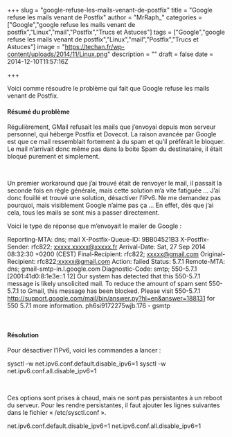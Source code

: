 +++
slug = "google-refuse-les-mails-venant-de-postfix"
title = "Google refuse les mails venant de Postfix"
author = "MrRaph_"
categories = ["Google","google refuse les mails venant de postfix","Linux","mail","Postfix","Trucs et Astuces"]
tags = ["Google","google refuse les mails venant de postfix","Linux","mail","Postfix","Trucs et Astuces"]
image = "https://techan.fr/wp-content/uploads/2014/11/Linux.png"
description = ""
draft = false
date = 2014-12-10T11:57:16Z

+++


Voici comme résoudre le problème qui fait que Google refuse les mails venant de Postfix.

#### Résumé du problème

Régulièrement, GMail refusait les mails que j’envoyai depuis mon serveur personnel, qui héberge Postfix et Dovecot. La raison avancée par Google est que ce mail ressemblait fortement à du spam et qu’il préférait le bloquer. Le mail n’arrivait donc même pas dans la boite Spam du destinataire, il était bloqué purement et simplement.  
  
  

Un premier workaround que j’ai trouvé était de renvoyer le mail, il passait la seconde fois en règle générale, mais cette solution m’a vite fatiguée … J’ai donc fouillé et trouvé une solution, désactiver l’IPv6. Ne me demandez pas pourquoi, mais visiblement Google n’aime pas ça … En effet, dès que j’ai cela, tous les mails se sont mis a passer directement.

Voici le type de réponse que m’envoyait le mailer de Google :

Reporting-MTA: dns; mail X-Postfix-Queue-ID: 9BB04521B3 X-Postfix-Sender: rfc822; xxxxx.xxxxx@xxxxx.fr Arrival-Date: Sat, 27 Sep 2014 08:32:30 +0200 (CEST) Final-Recipient: rfc822; xxxxx@gmail.com Original-Recipient: rfc822;xxxxx@gmail.com Action: failed Status: 5.7.1 Remote-MTA: dns; gmail-smtp-in.l.google.com Diagnostic-Code: smtp; 550-5.7.1 [2001:41d0:8:1e3e::1 12] Our system has detected that this 550-5.7.1 message is likely unsolicited mail. To reduce the amount of spam sent 550-5.7.1 to Gmail, this message has been blocked. Please visit 550-5.7.1 http://support.google.com/mail/bin/answer.py?hl=en&answer=188131 for 550 5.7.1 more information. ph6si9172275wjb.176 - gsmtp

 

#### Résolution

Pour désactiver l’IPv6, voici les commandes a lancer :

sysctl -w net.ipv6.conf.default.disable_ipv6=1 sysctl -w net.ipv6.conf.all.disable_ipv6=1

 

Ces options sont prises à chaud, mais ne sont pas persistantes à un reboot du serveur. Pour les rendre persistantes, il faut ajouter les lignes suivantes dans le fichier « /etc/sysctl.conf ».

net.ipv6.conf.default.disable_ipv6=1 net.ipv6.conf.all.disable_ipv6=1

 


